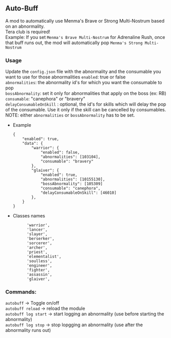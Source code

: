 ## Auto-Buff
A mod to automatically use Menma's Brave or Strong Multi-Nostrum based on an abnormality.  
Tera club is required!  
Example: If you set `Menma's Brave Multi-Nostrum` for Adrenaline Rush, once that buff runs out, the mod will automatically pop `Menma's Strong Multi-Nostrum`
### Usage
Update the `config.json` file with the abnormality and the consumable you want to use for those abnormalities
    `enabled`: true or false  
    `abnormalities`: the abnormality id's for which you want the consumable to pop  
    `bossAbnormality`: set it only for abnormalities that apply on the boss (ex: RB)  
    `consumable`: "canephora" or "bravery"  
    `delayConsumableOnSkill` : optional, the id's for skills which will delay the pop of the consumable. Use it only if the skill can be cancelled by consumables.  
    NOTE: either `abnormalities` or `bossAbnormality` has to be set.  
* Example
    ```
    {
        "enabled": true,
        "data": {
            "warrior": {
                "enabled": false,
                "abnormalities": [103104],
                "consumable": "bravery"
            },
            "glaiver": {
                "enabled": true,
                "abnormalities": [10155130],
                "bossAbnormality": [105309]
                "consumable": "canephora",
                "delayConsumableOnSkill": [46010]
            },
        }
    }
    ```
* Classes names
  ```
        'warrior',
        'lancer',
        'slayer',
        'berserker',
        'sorcerer',
        'archer',
        'priest',
        'elementalist',
        'soulless',
        'engineer',
        'fighter',
        'assassin',
        'glaiver',
### Commands:
`autobuff` -> Toggle on/off  
`autobuff reload` -> reload the module  
`autobuff log start` -> start logging an abnormality (use before starting the abnormality)  
`autobuff log stop` -> stop lopgging an abnormality (use after the abnormality runs out)
